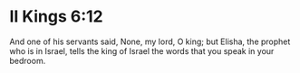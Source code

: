 # II Kings 6:12

And one of his servants said, None, my lord, O king; but Elisha, the prophet who is in Israel, tells the king of Israel the words that you speak in your bedroom.
